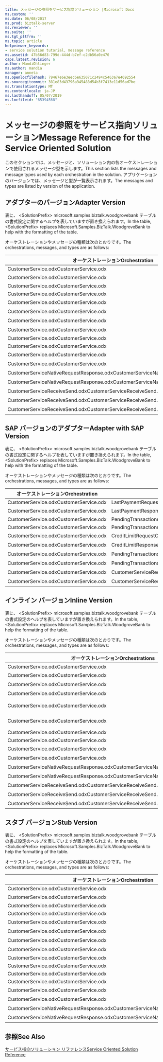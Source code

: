 ```yaml
---
title: メッセージの参照をサービス指向ソリューション |Microsoft Docs
ms.custom: ''
ms.date: 06/08/2017
ms.prod: biztalk-server
ms.reviewer: ''
ms.suite: ''
ms.tgt_pltfrm: ''
ms.topic: article
helpviewer_keywords:
- service solution tutorial, message reference
ms.assetid: 47b56d83-799d-444d-b7ef-c2db56a0e470
caps.latest.revision: 6
author: MandiOhlinger
ms.author: mandia
manager: anneta
ms.openlocfilehash: 79467e6e3eec6e635071c2494c5463a7e4692554
ms.sourcegitcommit: 381e83d43796a345488d54b3f7413e11d56ad7be
ms.translationtype: MT
ms.contentlocale: ja-JP
ms.lasthandoff: 05/07/2019
ms.locfileid: "65394568"
---
```

# <a name="message-reference-for-the-service-oriented-solution"></a><span data-ttu-id="f15ac-102">メッセージの参照をサービス指向ソリューション</span><span class="sxs-lookup"><span data-stu-id="f15ac-102">Message Reference for the Service Oriented Solution</span></span>
<span data-ttu-id="f15ac-103">このセクションでは、メッセージと、ソリューション内の各オーケストレーションで使用されるメッセージ型を示します。</span><span class="sxs-lookup"><span data-stu-id="f15ac-103">This section lists the messages and message types used by each orchestration in the solution.</span></span> <span data-ttu-id="f15ac-104">アプリケーションのバージョンでは、メッセージと型が一覧表示されます。</span><span class="sxs-lookup"><span data-stu-id="f15ac-104">The messages and types are listed by version of the application.</span></span>  
  
## <a name="adapter-version"></a><span data-ttu-id="f15ac-105">アダプターのバージョン</span><span class="sxs-lookup"><span data-stu-id="f15ac-105">Adapter Version</span></span>  
 <span data-ttu-id="f15ac-106">表に、 \<SolutionPrefix\> microsoft.samples.biztalk.woodgrovebank テーブルの書式設定に関するヘルプを表していますが置き換えられます。</span><span class="sxs-lookup"><span data-stu-id="f15ac-106">In the table, \<SolutionPrefix\> replaces Microsoft.Samples.BizTalk.WoodgroveBank to help with the formatting of the table.</span></span>  
  
 <span data-ttu-id="f15ac-107">オーケストレーションやメッセージの種類は次のとおりです。</span><span class="sxs-lookup"><span data-stu-id="f15ac-107">The orchestrations, messages, and types are as follows:</span></span>  
  
|<span data-ttu-id="f15ac-108">オーケストレーション</span><span class="sxs-lookup"><span data-stu-id="f15ac-108">Orchestration</span></span>|<span data-ttu-id="f15ac-109">メッセージ</span><span class="sxs-lookup"><span data-stu-id="f15ac-109">Message</span></span>|<span data-ttu-id="f15ac-110">メッセージ型</span><span class="sxs-lookup"><span data-stu-id="f15ac-110">Message Type</span></span>|  
|-------------------|-------------|------------------|  
|<span data-ttu-id="f15ac-111">CustomerService.odx</span><span class="sxs-lookup"><span data-stu-id="f15ac-111">CustomerService.odx</span></span>|<span data-ttu-id="f15ac-112">LastPaymentRequest</span><span class="sxs-lookup"><span data-stu-id="f15ac-112">LastPaymentRequest</span></span>|<span data-ttu-id="f15ac-113">\<SolutionPrefix\>.Schemas.LastPaymentRequest</span><span class="sxs-lookup"><span data-stu-id="f15ac-113">\<SolutionPrefix\>.Schemas.LastPaymentRequest</span></span>|  
|<span data-ttu-id="f15ac-114">CustomerService.odx</span><span class="sxs-lookup"><span data-stu-id="f15ac-114">CustomerService.odx</span></span>|<span data-ttu-id="f15ac-115">LastPaymentResponse</span><span class="sxs-lookup"><span data-stu-id="f15ac-115">LastPaymentResponse</span></span>|<span data-ttu-id="f15ac-116">\<SolutionPrefix\>します。Schemas.LastPaymentResponse</span><span class="sxs-lookup"><span data-stu-id="f15ac-116">\<SolutionPrefix\>.Schemas.LastPaymentResponse</span></span>|  
|<span data-ttu-id="f15ac-117">CustomerService.odx</span><span class="sxs-lookup"><span data-stu-id="f15ac-117">CustomerService.odx</span></span>|<span data-ttu-id="f15ac-118">PendingTransactionsWSRequest</span><span class="sxs-lookup"><span data-stu-id="f15ac-118">PendingTransactionsWSRequest</span></span>|<span data-ttu-id="f15ac-119">\<SolutionPrefix\>.Orchestrations.Adapter.PendTransWS.PendingTransactionsWebService_.GetPendingTransactions_request</span><span class="sxs-lookup"><span data-stu-id="f15ac-119">\<SolutionPrefix\>.Orchestrations.Adapter.PendTransWS.PendingTransactionsWebService_.GetPendingTransactions_request</span></span>|  
|<span data-ttu-id="f15ac-120">CustomerService.odx</span><span class="sxs-lookup"><span data-stu-id="f15ac-120">CustomerService.odx</span></span>|<span data-ttu-id="f15ac-121">PendingTransactionsWSResponse</span><span class="sxs-lookup"><span data-stu-id="f15ac-121">PendingTransactionsWSResponse</span></span>|<span data-ttu-id="f15ac-122">\<SolutionPrefix\>.Orchestrations.Adapter.PendTransWS.PendingTransactionsWebService_.GetPendingTransactions_response</span><span class="sxs-lookup"><span data-stu-id="f15ac-122">\<SolutionPrefix\>.Orchestrations.Adapter.PendTransWS.PendingTransactionsWebService_.GetPendingTransactions_response</span></span>|  
|<span data-ttu-id="f15ac-123">CustomerService.odx</span><span class="sxs-lookup"><span data-stu-id="f15ac-123">CustomerService.odx</span></span>|<span data-ttu-id="f15ac-124">CreditLimitRequest</span><span class="sxs-lookup"><span data-stu-id="f15ac-124">CreditLimitRequest</span></span>|<span data-ttu-id="f15ac-125">\<SolutionPrefix\>します。Schemas.BAPI_BANKACCT_GET_DETAIL します。BAPI_BANKACCT_GET_DETAIL_Request</span><span class="sxs-lookup"><span data-stu-id="f15ac-125">\<SolutionPrefix\>.Schemas.BAPI_BANKACCT_GET_DETAIL.BAPI_BANKACCT_GET_DETAIL_Request</span></span>|  
|<span data-ttu-id="f15ac-126">CustomerService.odx</span><span class="sxs-lookup"><span data-stu-id="f15ac-126">CustomerService.odx</span></span>|<span data-ttu-id="f15ac-127">CreditLimitResponse</span><span class="sxs-lookup"><span data-stu-id="f15ac-127">CreditLimitResponse</span></span>|<span data-ttu-id="f15ac-128">\<SolutionPrefix\>します。Schemas.BAPI_BANKACCT_GET_DETAIL します。BAPI_BANKACCT_GET_DETAIL_Response</span><span class="sxs-lookup"><span data-stu-id="f15ac-128">\<SolutionPrefix\>.Schemas.BAPI_BANKACCT_GET_DETAIL.BAPI_BANKACCT_GET_DETAIL_Response</span></span>|  
|<span data-ttu-id="f15ac-129">CustomerService.odx</span><span class="sxs-lookup"><span data-stu-id="f15ac-129">CustomerService.odx</span></span>|<span data-ttu-id="f15ac-130">PendingTransactionsRequest</span><span class="sxs-lookup"><span data-stu-id="f15ac-130">PendingTransactionsRequest</span></span>|<span data-ttu-id="f15ac-131">\<SolutionPrefix\>します。Schemas.PendingTransactionsRequest</span><span class="sxs-lookup"><span data-stu-id="f15ac-131">\<SolutionPrefix\>.Schemas.PendingTransactionsRequest</span></span>|  
|<span data-ttu-id="f15ac-132">CustomerService.odx</span><span class="sxs-lookup"><span data-stu-id="f15ac-132">CustomerService.odx</span></span>|<span data-ttu-id="f15ac-133">PendingTransactionsResponse</span><span class="sxs-lookup"><span data-stu-id="f15ac-133">PendingTransactionsResponse</span></span>|<span data-ttu-id="f15ac-134">\<SolutionPrefix\>します。Schemas.PendingTransactionsResponse</span><span class="sxs-lookup"><span data-stu-id="f15ac-134">\<SolutionPrefix\>.Schemas.PendingTransactionsResponse</span></span>|  
|<span data-ttu-id="f15ac-135">CustomerService.odx</span><span class="sxs-lookup"><span data-stu-id="f15ac-135">CustomerService.odx</span></span>|<span data-ttu-id="f15ac-136">StubSAPWebServiceRequest</span><span class="sxs-lookup"><span data-stu-id="f15ac-136">StubSAPWebServiceRequest</span></span>|<span data-ttu-id="f15ac-137">\<SolutionPrefix\>.Orchestrations.Adapter.StubSAPWS.StubSAPWS_.GetAccountDetails_request</span><span class="sxs-lookup"><span data-stu-id="f15ac-137">\<SolutionPrefix\>.Orchestrations.Adapter.StubSAPWS.StubSAPWS_.GetAccountDetails_request</span></span>|  
|<span data-ttu-id="f15ac-138">CustomerService.odx</span><span class="sxs-lookup"><span data-stu-id="f15ac-138">CustomerService.odx</span></span>|<span data-ttu-id="f15ac-139">StubSAPWebServiceResponse</span><span class="sxs-lookup"><span data-stu-id="f15ac-139">StubSAPWebServiceResponse</span></span>|<span data-ttu-id="f15ac-140">\<SolutionPrefix\>.Orchestrations.Adapter.StubSAPWS.StubSAPWS_.GetAccountDetails_response</span><span class="sxs-lookup"><span data-stu-id="f15ac-140">\<SolutionPrefix\>.Orchestrations.Adapter.StubSAPWS.StubSAPWS_.GetAccountDetails_response</span></span>|  
|<span data-ttu-id="f15ac-141">CustomerService.odx</span><span class="sxs-lookup"><span data-stu-id="f15ac-141">CustomerService.odx</span></span>|<span data-ttu-id="f15ac-142">CustomerServiceRequest</span><span class="sxs-lookup"><span data-stu-id="f15ac-142">CustomerServiceRequest</span></span>|<span data-ttu-id="f15ac-143">\<SolutionPrefix\>します。Schemas.CustomerServiceRequest</span><span class="sxs-lookup"><span data-stu-id="f15ac-143">\<SolutionPrefix\>.Schemas.CustomerServiceRequest</span></span>|  
|<span data-ttu-id="f15ac-144">CustomerService.odx</span><span class="sxs-lookup"><span data-stu-id="f15ac-144">CustomerService.odx</span></span>|<span data-ttu-id="f15ac-145">CustomerServiceResponse</span><span class="sxs-lookup"><span data-stu-id="f15ac-145">CustomerServiceResponse</span></span>|<span data-ttu-id="f15ac-146">\<SolutionPrefix\>します。Schemas.CustomerServiceResponse</span><span class="sxs-lookup"><span data-stu-id="f15ac-146">\<SolutionPrefix\>.Schemas.CustomerServiceResponse</span></span>|  
|<span data-ttu-id="f15ac-147">CustomerServiceNativeRequestResponse.odx</span><span class="sxs-lookup"><span data-stu-id="f15ac-147">CustomerServiceNativeRequestResponse.odx</span></span>|<span data-ttu-id="f15ac-148">CustomerServiceRequest</span><span class="sxs-lookup"><span data-stu-id="f15ac-148">CustomerServiceRequest</span></span>|<span data-ttu-id="f15ac-149">\<SolutionPrefix\>します。Schemas.CustomerServiceRequest</span><span class="sxs-lookup"><span data-stu-id="f15ac-149">\<SolutionPrefix\>.Schemas.CustomerServiceRequest</span></span>|  
|<span data-ttu-id="f15ac-150">CustomerServiceNativeRequestResponse.odx</span><span class="sxs-lookup"><span data-stu-id="f15ac-150">CustomerServiceNativeRequestResponse.odx</span></span>|<span data-ttu-id="f15ac-151">CustomerServiceResponse</span><span class="sxs-lookup"><span data-stu-id="f15ac-151">CustomerServiceResponse</span></span>|<span data-ttu-id="f15ac-152">\<SolutionPrefix\>します。Schemas.CustomerServiceResponse</span><span class="sxs-lookup"><span data-stu-id="f15ac-152">\<SolutionPrefix\>.Schemas.CustomerServiceResponse</span></span>|  
|<span data-ttu-id="f15ac-153">CustomerServiceReceiveSend.odx</span><span class="sxs-lookup"><span data-stu-id="f15ac-153">CustomerServiceReceiveSend.odx</span></span>|<span data-ttu-id="f15ac-154">CustomerServiceResponse2</span><span class="sxs-lookup"><span data-stu-id="f15ac-154">CustomerServiceResponse2</span></span>|<span data-ttu-id="f15ac-155">\<SolutionPrefix\>します。Schemas.CustomerServiceResponse</span><span class="sxs-lookup"><span data-stu-id="f15ac-155">\<SolutionPrefix\>.Schemas.CustomerServiceResponse</span></span>|  
|<span data-ttu-id="f15ac-156">CustomerServiceReceiveSend.odx</span><span class="sxs-lookup"><span data-stu-id="f15ac-156">CustomerServiceReceiveSend.odx</span></span>|<span data-ttu-id="f15ac-157">CustomerServiceResponse</span><span class="sxs-lookup"><span data-stu-id="f15ac-157">CustomerServiceResponse</span></span>|<span data-ttu-id="f15ac-158">\<SolutionPrefix\>します。Schemas.CustomerServiceResponse</span><span class="sxs-lookup"><span data-stu-id="f15ac-158">\<SolutionPrefix\>.Schemas.CustomerServiceResponse</span></span>|  
|<span data-ttu-id="f15ac-159">CustomerServiceReceiveSend.odx</span><span class="sxs-lookup"><span data-stu-id="f15ac-159">CustomerServiceReceiveSend.odx</span></span>|<span data-ttu-id="f15ac-160">CustomerServiceRequest</span><span class="sxs-lookup"><span data-stu-id="f15ac-160">CustomerServiceRequest</span></span>|<span data-ttu-id="f15ac-161">\<SolutionPrefix\>します。Schemas.CustomerServiceRequest</span><span class="sxs-lookup"><span data-stu-id="f15ac-161">\<SolutionPrefix\>.Schemas.CustomerServiceRequest</span></span>|  
  
## <a name="adapter-with-sap-version"></a><span data-ttu-id="f15ac-162">SAP バージョンのアダプター</span><span class="sxs-lookup"><span data-stu-id="f15ac-162">Adapter with SAP Version</span></span>  
 <span data-ttu-id="f15ac-163">表に、 \<SolutionPrefix\> microsoft.samples.biztalk.woodgrovebank テーブルの書式設定に関するヘルプを表していますが置き換えられます。</span><span class="sxs-lookup"><span data-stu-id="f15ac-163">In the table, \<SolutionPrefix\> replaces Microsoft.Samples.BizTalk.WoodgroveBank to help with the formatting of the table.</span></span>  
  
 <span data-ttu-id="f15ac-164">オーケストレーションやメッセージの種類は次のとおりです。</span><span class="sxs-lookup"><span data-stu-id="f15ac-164">The orchestrations, messages, and types are as follows:</span></span>  
  
|<span data-ttu-id="f15ac-165">オーケストレーション</span><span class="sxs-lookup"><span data-stu-id="f15ac-165">Orchestration</span></span>|<span data-ttu-id="f15ac-166">メッセージ</span><span class="sxs-lookup"><span data-stu-id="f15ac-166">Message</span></span>|<span data-ttu-id="f15ac-167">メッセージ型</span><span class="sxs-lookup"><span data-stu-id="f15ac-167">Message Type</span></span>|  
|-------------------|-------------|------------------|  
|<span data-ttu-id="f15ac-168">CustomerService.odx</span><span class="sxs-lookup"><span data-stu-id="f15ac-168">CustomerService.odx</span></span>|<span data-ttu-id="f15ac-169">LastPaymentRequest</span><span class="sxs-lookup"><span data-stu-id="f15ac-169">LastPaymentRequest</span></span>|<span data-ttu-id="f15ac-170">\<SolutionPrefix\>.Schemas.LastPaymentRequest</span><span class="sxs-lookup"><span data-stu-id="f15ac-170">\<SolutionPrefix\>.Schemas.LastPaymentRequest</span></span>|  
|<span data-ttu-id="f15ac-171">CustomerService.odx</span><span class="sxs-lookup"><span data-stu-id="f15ac-171">CustomerService.odx</span></span>|<span data-ttu-id="f15ac-172">LastPaymentResponse</span><span class="sxs-lookup"><span data-stu-id="f15ac-172">LastPaymentResponse</span></span>|<span data-ttu-id="f15ac-173">\<SolutionPrefix\>します。Schemas.LastPaymentResponse</span><span class="sxs-lookup"><span data-stu-id="f15ac-173">\<SolutionPrefix\>.Schemas.LastPaymentResponse</span></span>|  
|<span data-ttu-id="f15ac-174">CustomerService.odx</span><span class="sxs-lookup"><span data-stu-id="f15ac-174">CustomerService.odx</span></span>|<span data-ttu-id="f15ac-175">PendingTransactionsWSRequest</span><span class="sxs-lookup"><span data-stu-id="f15ac-175">PendingTransactionsWSRequest</span></span>|<span data-ttu-id="f15ac-176">\<SolutionPrefix\>.Orchestrations.Adapter.PendTransWS.PendingTransactionsWebService_.GetPendingTransactions_request</span><span class="sxs-lookup"><span data-stu-id="f15ac-176">\<SolutionPrefix\>.Orchestrations.Adapter.PendTransWS.PendingTransactionsWebService_.GetPendingTransactions_request</span></span>|  
|<span data-ttu-id="f15ac-177">CustomerService.odx</span><span class="sxs-lookup"><span data-stu-id="f15ac-177">CustomerService.odx</span></span>|<span data-ttu-id="f15ac-178">PendingTransactionsWSResponse</span><span class="sxs-lookup"><span data-stu-id="f15ac-178">PendingTransactionsWSResponse</span></span>|<span data-ttu-id="f15ac-179">\<SolutionPrefix\>.Orchestrations.Adapter.PendTransWS.PendingTransactionsWebService_.GetPendingTransactions_response</span><span class="sxs-lookup"><span data-stu-id="f15ac-179">\<SolutionPrefix\>.Orchestrations.Adapter.PendTransWS.PendingTransactionsWebService_.GetPendingTransactions_response</span></span>|  
|<span data-ttu-id="f15ac-180">CustomerService.odx</span><span class="sxs-lookup"><span data-stu-id="f15ac-180">CustomerService.odx</span></span>|<span data-ttu-id="f15ac-181">CreditLimitRequest</span><span class="sxs-lookup"><span data-stu-id="f15ac-181">CreditLimitRequest</span></span>|<span data-ttu-id="f15ac-182">\<SolutionPrefix\>します。Schemas.BAPI_BANKACCT_GET_DETAIL します。BAPI_BANKACCT_GET_DETAIL_Request</span><span class="sxs-lookup"><span data-stu-id="f15ac-182">\<SolutionPrefix\>.Schemas.BAPI_BANKACCT_GET_DETAIL.BAPI_BANKACCT_GET_DETAIL_Request</span></span>|  
|<span data-ttu-id="f15ac-183">CustomerService.odx</span><span class="sxs-lookup"><span data-stu-id="f15ac-183">CustomerService.odx</span></span>|<span data-ttu-id="f15ac-184">CreditLimitResponse</span><span class="sxs-lookup"><span data-stu-id="f15ac-184">CreditLimitResponse</span></span>|<span data-ttu-id="f15ac-185">\<SolutionPrefix\>します。Schemas.BAPI_BANKACCT_GET_DETAIL します。BAPI_BANKACCT_GET_DETAIL_Response</span><span class="sxs-lookup"><span data-stu-id="f15ac-185">\<SolutionPrefix\>.Schemas.BAPI_BANKACCT_GET_DETAIL.BAPI_BANKACCT_GET_DETAIL_Response</span></span>|  
|<span data-ttu-id="f15ac-186">CustomerService.odx</span><span class="sxs-lookup"><span data-stu-id="f15ac-186">CustomerService.odx</span></span>|<span data-ttu-id="f15ac-187">PendingTransactionsRequest</span><span class="sxs-lookup"><span data-stu-id="f15ac-187">PendingTransactionsRequest</span></span>|<span data-ttu-id="f15ac-188">\<SolutionPrefix\>します。Schemas.PendingTransactionsRequest</span><span class="sxs-lookup"><span data-stu-id="f15ac-188">\<SolutionPrefix\>.Schemas.PendingTransactionsRequest</span></span>|  
|<span data-ttu-id="f15ac-189">CustomerService.odx</span><span class="sxs-lookup"><span data-stu-id="f15ac-189">CustomerService.odx</span></span>|<span data-ttu-id="f15ac-190">PendingTransactionsResponse</span><span class="sxs-lookup"><span data-stu-id="f15ac-190">PendingTransactionsResponse</span></span>|<span data-ttu-id="f15ac-191">\<SolutionPrefix\>します。Schemas.PendingTransactionsResponse</span><span class="sxs-lookup"><span data-stu-id="f15ac-191">\<SolutionPrefix\>.Schemas.PendingTransactionsResponse</span></span>|  
|<span data-ttu-id="f15ac-192">CustomerService.odx</span><span class="sxs-lookup"><span data-stu-id="f15ac-192">CustomerService.odx</span></span>|<span data-ttu-id="f15ac-193">CustomerServiceRequest</span><span class="sxs-lookup"><span data-stu-id="f15ac-193">CustomerServiceRequest</span></span>|<span data-ttu-id="f15ac-194">\<SolutionPrefix\>します。Schemas.CustomerServiceRequest</span><span class="sxs-lookup"><span data-stu-id="f15ac-194">\<SolutionPrefix\>.Schemas.CustomerServiceRequest</span></span>|  
|<span data-ttu-id="f15ac-195">CustomerService.odx</span><span class="sxs-lookup"><span data-stu-id="f15ac-195">CustomerService.odx</span></span>|<span data-ttu-id="f15ac-196">CustomerServiceResponse</span><span class="sxs-lookup"><span data-stu-id="f15ac-196">CustomerServiceResponse</span></span>|<span data-ttu-id="f15ac-197">\<SolutionPrefix\>します。Schemas.CustomerServiceResponse</span><span class="sxs-lookup"><span data-stu-id="f15ac-197">\<SolutionPrefix\>.Schemas.CustomerServiceResponse</span></span>|  
  
## <a name="inline-version"></a><span data-ttu-id="f15ac-198">インライン バージョン</span><span class="sxs-lookup"><span data-stu-id="f15ac-198">Inline Version</span></span>  
 <span data-ttu-id="f15ac-199">表に、 \<SolutionPrefix\> microsoft.samples.biztalk.woodgrovebank テーブルの書式設定のヘルプを表していますが置き換えられます。</span><span class="sxs-lookup"><span data-stu-id="f15ac-199">In the table, \<SolutionPrefix\> replaces Microsoft.Samples.BizTalk.WoodgroveBank to help the formatting of the table.</span></span>  
  
 <span data-ttu-id="f15ac-200">オーケストレーションやメッセージの種類は次のとおりです。</span><span class="sxs-lookup"><span data-stu-id="f15ac-200">The orchestrations, messages, and types are as follows:</span></span>  
  
|<span data-ttu-id="f15ac-201">オーケストレーション</span><span class="sxs-lookup"><span data-stu-id="f15ac-201">Orchestrations</span></span>|<span data-ttu-id="f15ac-202">メッセージ</span><span class="sxs-lookup"><span data-stu-id="f15ac-202">Message</span></span>|<span data-ttu-id="f15ac-203">メッセージ型</span><span class="sxs-lookup"><span data-stu-id="f15ac-203">Message Type</span></span>|  
|--------------------|-------------|------------------|  
|<span data-ttu-id="f15ac-204">CustomerService.odx</span><span class="sxs-lookup"><span data-stu-id="f15ac-204">CustomerService.odx</span></span>|<span data-ttu-id="f15ac-205">LastPaymentRequest</span><span class="sxs-lookup"><span data-stu-id="f15ac-205">LastPaymentRequest</span></span>|<span data-ttu-id="f15ac-206">\<SolutionPrefix\>.Schemas.LastPaymentRequest</span><span class="sxs-lookup"><span data-stu-id="f15ac-206">\<SolutionPrefix\>.Schemas.LastPaymentRequest</span></span>|  
|<span data-ttu-id="f15ac-207">CustomerService.odx</span><span class="sxs-lookup"><span data-stu-id="f15ac-207">CustomerService.odx</span></span>|<span data-ttu-id="f15ac-208">LastPaymentResponse</span><span class="sxs-lookup"><span data-stu-id="f15ac-208">LastPaymentResponse</span></span>|<span data-ttu-id="f15ac-209">\<SolutionPrefix\>します。Schemas.LastPaymentResponse</span><span class="sxs-lookup"><span data-stu-id="f15ac-209">\<SolutionPrefix\>.Schemas.LastPaymentResponse</span></span>|  
|<span data-ttu-id="f15ac-210">CustomerService.odx</span><span class="sxs-lookup"><span data-stu-id="f15ac-210">CustomerService.odx</span></span>|<span data-ttu-id="f15ac-211">PendingTransactionsWSRequest</span><span class="sxs-lookup"><span data-stu-id="f15ac-211">PendingTransactionsWSRequest</span></span>|<span data-ttu-id="f15ac-212">\<SolutionPrefix\>します。Schemas.PendingTransactionsRequest</span><span class="sxs-lookup"><span data-stu-id="f15ac-212">\<SolutionPrefix\>.Schemas.PendingTransactionsRequest</span></span>|  
|<span data-ttu-id="f15ac-213">CustomerService.odx</span><span class="sxs-lookup"><span data-stu-id="f15ac-213">CustomerService.odx</span></span>|<span data-ttu-id="f15ac-214">PendingTransactionsWSResponse</span><span class="sxs-lookup"><span data-stu-id="f15ac-214">PendingTransactionsWSResponse</span></span>|<span data-ttu-id="f15ac-215">\<SolutionPrefix\>します。Schemas.PendingTransactionsResponse</span><span class="sxs-lookup"><span data-stu-id="f15ac-215">\<SolutionPrefix\>.Schemas.PendingTransactionsResponse</span></span>|  
|<span data-ttu-id="f15ac-216">CustomerService.odx</span><span class="sxs-lookup"><span data-stu-id="f15ac-216">CustomerService.odx</span></span>|<span data-ttu-id="f15ac-217">CreditLimitRequest</span><span class="sxs-lookup"><span data-stu-id="f15ac-217">CreditLimitRequest</span></span>|<span data-ttu-id="f15ac-218">\<SolutionPrefix\>します。Schemas.BAPI_BANKACCT_GET_DETAIL します。BAPI_BANKACCT_GET_DETAIL_Request</span><span class="sxs-lookup"><span data-stu-id="f15ac-218">\<SolutionPrefix\>.Schemas.BAPI_BANKACCT_GET_DETAIL.BAPI_BANKACCT_GET_DETAIL_Request</span></span>|  
|<span data-ttu-id="f15ac-219">CustomerService.odx</span><span class="sxs-lookup"><span data-stu-id="f15ac-219">CustomerService.odx</span></span>|<span data-ttu-id="f15ac-220">CreditLimitResponse</span><span class="sxs-lookup"><span data-stu-id="f15ac-220">CreditLimitResponse</span></span>|<span data-ttu-id="f15ac-221">\<SolutionPrefix\>します。Schemas.BAPI_BANKACCT_GET_DETAIL します。BAPI_BANKACCT_GET_DETAIL_Response</span><span class="sxs-lookup"><span data-stu-id="f15ac-221">\<SolutionPrefix\>.Schemas.BAPI_BANKACCT_GET_DETAIL.BAPI_BANKACCT_GET_DETAIL_Response</span></span>|  
|<span data-ttu-id="f15ac-222">CustomerService.odx</span><span class="sxs-lookup"><span data-stu-id="f15ac-222">CustomerService.odx</span></span>|<span data-ttu-id="f15ac-223">LastPaymentRequestAfterSendPipeline</span><span class="sxs-lookup"><span data-stu-id="f15ac-223">LastPaymentRequestAfterSendPipeline</span></span>|<span data-ttu-id="f15ac-224">System.Xml.XmlDocument</span><span class="sxs-lookup"><span data-stu-id="f15ac-224">System.Xml.XmlDocument</span></span>|  
|<span data-ttu-id="f15ac-225">CustomerService.odx</span><span class="sxs-lookup"><span data-stu-id="f15ac-225">CustomerService.odx</span></span>|<span data-ttu-id="f15ac-226">LastPaymentResponseBeforeReceivePipeline</span><span class="sxs-lookup"><span data-stu-id="f15ac-226">LastPaymentResponseBeforeReceivePipeline</span></span>|<span data-ttu-id="f15ac-227">System.Xml.XmlDocument</span><span class="sxs-lookup"><span data-stu-id="f15ac-227">System.Xml.XmlDocument</span></span>|  
|<span data-ttu-id="f15ac-228">CustomerService.odx</span><span class="sxs-lookup"><span data-stu-id="f15ac-228">CustomerService.odx</span></span>|<span data-ttu-id="f15ac-229">CustomerServiceRequest</span><span class="sxs-lookup"><span data-stu-id="f15ac-229">CustomerServiceRequest</span></span>|<span data-ttu-id="f15ac-230">\<SolutionPrefix\>します。Schemas.CustomerServiceRequest</span><span class="sxs-lookup"><span data-stu-id="f15ac-230">\<SolutionPrefix\>.Schemas.CustomerServiceRequest</span></span>|  
|<span data-ttu-id="f15ac-231">CustomerService.odx</span><span class="sxs-lookup"><span data-stu-id="f15ac-231">CustomerService.odx</span></span>|<span data-ttu-id="f15ac-232">CustomerServiceResponse</span><span class="sxs-lookup"><span data-stu-id="f15ac-232">CustomerServiceResponse</span></span>|<span data-ttu-id="f15ac-233">\<SolutionPrefix\>します。Schemas.CustomerServiceResponse</span><span class="sxs-lookup"><span data-stu-id="f15ac-233">\<SolutionPrefix\>.Schemas.CustomerServiceResponse</span></span>|  
|<span data-ttu-id="f15ac-234">CustomerServiceNativeRequestResponse.odx</span><span class="sxs-lookup"><span data-stu-id="f15ac-234">CustomerServiceNativeRequestResponse.odx</span></span>|<span data-ttu-id="f15ac-235">CustomerServiceRequest</span><span class="sxs-lookup"><span data-stu-id="f15ac-235">CustomerServiceRequest</span></span>|<span data-ttu-id="f15ac-236">\<SolutionPrefix\>します。Schemas.CustomerServiceRequest</span><span class="sxs-lookup"><span data-stu-id="f15ac-236">\<SolutionPrefix\>.Schemas.CustomerServiceRequest</span></span>|  
|<span data-ttu-id="f15ac-237">CustomerServiceNativeRequestResponse.odx</span><span class="sxs-lookup"><span data-stu-id="f15ac-237">CustomerServiceNativeRequestResponse.odx</span></span>|<span data-ttu-id="f15ac-238">CustomerServiceResponse</span><span class="sxs-lookup"><span data-stu-id="f15ac-238">CustomerServiceResponse</span></span>|<span data-ttu-id="f15ac-239">\<SolutionPrefix\>します。Schemas.CustomerServiceResponse</span><span class="sxs-lookup"><span data-stu-id="f15ac-239">\<SolutionPrefix\>.Schemas.CustomerServiceResponse</span></span>|  
|<span data-ttu-id="f15ac-240">CustomerServiceReceiveSend.odx</span><span class="sxs-lookup"><span data-stu-id="f15ac-240">CustomerServiceReceiveSend.odx</span></span>|<span data-ttu-id="f15ac-241">CustomerServiceResponse2</span><span class="sxs-lookup"><span data-stu-id="f15ac-241">CustomerServiceResponse2</span></span>|<span data-ttu-id="f15ac-242">\<SolutionPrefix\>します。Schemas.CustomerServiceResponse</span><span class="sxs-lookup"><span data-stu-id="f15ac-242">\<SolutionPrefix\>.Schemas.CustomerServiceResponse</span></span>|  
|<span data-ttu-id="f15ac-243">CustomerServiceReceiveSend.odx</span><span class="sxs-lookup"><span data-stu-id="f15ac-243">CustomerServiceReceiveSend.odx</span></span>|<span data-ttu-id="f15ac-244">CustomerServiceResponse</span><span class="sxs-lookup"><span data-stu-id="f15ac-244">CustomerServiceResponse</span></span>|<span data-ttu-id="f15ac-245">\<SolutionPrefix\>します。Schemas.CustomerServiceResponse</span><span class="sxs-lookup"><span data-stu-id="f15ac-245">\<SolutionPrefix\>.Schemas.CustomerServiceResponse</span></span>|  
|<span data-ttu-id="f15ac-246">CustomerServiceReceiveSend.odx</span><span class="sxs-lookup"><span data-stu-id="f15ac-246">CustomerServiceReceiveSend.odx</span></span>|<span data-ttu-id="f15ac-247">CustomerServiceRequest</span><span class="sxs-lookup"><span data-stu-id="f15ac-247">CustomerServiceRequest</span></span>|<span data-ttu-id="f15ac-248">\<SolutionPrefix\>します。Schemas.CustomerServiceRequest</span><span class="sxs-lookup"><span data-stu-id="f15ac-248">\<SolutionPrefix\>.Schemas.CustomerServiceRequest</span></span>|  
  
## <a name="stub-version"></a><span data-ttu-id="f15ac-249">スタブ バージョン</span><span class="sxs-lookup"><span data-stu-id="f15ac-249">Stub Version</span></span>  
 <span data-ttu-id="f15ac-250">表に、 \<SolutionPrefix\> microsoft.samples.biztalk.woodgrovebank テーブルの書式設定のヘルプを表していますが置き換えられます。</span><span class="sxs-lookup"><span data-stu-id="f15ac-250">In the table, \<SolutionPrefix\> replaces Microsoft.Samples.BizTalk.WoodgroveBank to help the formatting of the table.</span></span>  
  
 <span data-ttu-id="f15ac-251">オーケストレーションやメッセージの種類は次のとおりです。</span><span class="sxs-lookup"><span data-stu-id="f15ac-251">The orchestrations, messages, and types are as follows:</span></span>  
  
|<span data-ttu-id="f15ac-252">オーケストレーション</span><span class="sxs-lookup"><span data-stu-id="f15ac-252">Orchestration</span></span>|<span data-ttu-id="f15ac-253">メッセージ</span><span class="sxs-lookup"><span data-stu-id="f15ac-253">Message</span></span>|<span data-ttu-id="f15ac-254">メッセージ型</span><span class="sxs-lookup"><span data-stu-id="f15ac-254">Message Type</span></span>|  
|-------------------|-------------|------------------|  
|<span data-ttu-id="f15ac-255">CustomerService.odx</span><span class="sxs-lookup"><span data-stu-id="f15ac-255">CustomerService.odx</span></span>|<span data-ttu-id="f15ac-256">LastPaymentRequest</span><span class="sxs-lookup"><span data-stu-id="f15ac-256">LastPaymentRequest</span></span>|<span data-ttu-id="f15ac-257">\<SolutionPrefix\>.Schemas.LastPaymentRequest</span><span class="sxs-lookup"><span data-stu-id="f15ac-257">\<SolutionPrefix\>.Schemas.LastPaymentRequest</span></span>|  
|<span data-ttu-id="f15ac-258">CustomerService.odx</span><span class="sxs-lookup"><span data-stu-id="f15ac-258">CustomerService.odx</span></span>|<span data-ttu-id="f15ac-259">LastPaymentResponse</span><span class="sxs-lookup"><span data-stu-id="f15ac-259">LastPaymentResponse</span></span>|<span data-ttu-id="f15ac-260">\<SolutionPrefix\>します。Schemas.LastPaymentResponse</span><span class="sxs-lookup"><span data-stu-id="f15ac-260">\<SolutionPrefix\>.Schemas.LastPaymentResponse</span></span>|  
|<span data-ttu-id="f15ac-261">CustomerService.odx</span><span class="sxs-lookup"><span data-stu-id="f15ac-261">CustomerService.odx</span></span>|<span data-ttu-id="f15ac-262">PendingTransactionsWSRequest</span><span class="sxs-lookup"><span data-stu-id="f15ac-262">PendingTransactionsWSRequest</span></span>|<span data-ttu-id="f15ac-263">\<SolutionPrefix\>.Orchestrations.Stubbed.StubPendTransWS.StubPendingTransactionsWebService_.GetPendingTransactions_request</span><span class="sxs-lookup"><span data-stu-id="f15ac-263">\<SolutionPrefix\>.Orchestrations.Stubbed.StubPendTransWS.StubPendingTransactionsWebService_.GetPendingTransactions_request</span></span>|  
|<span data-ttu-id="f15ac-264">CustomerService.odx</span><span class="sxs-lookup"><span data-stu-id="f15ac-264">CustomerService.odx</span></span>|<span data-ttu-id="f15ac-265">PendingTransactionsWSResponse</span><span class="sxs-lookup"><span data-stu-id="f15ac-265">PendingTransactionsWSResponse</span></span>|<span data-ttu-id="f15ac-266">\<SolutionPrefix\>.Orchestrations.Stubbed.StubPendTransWS.StubPendingTransactionsWebService_.GetPendingTransactions_response</span><span class="sxs-lookup"><span data-stu-id="f15ac-266">\<SolutionPrefix\>.Orchestrations.Stubbed.StubPendTransWS.StubPendingTransactionsWebService_.GetPendingTransactions_response</span></span>|  
|<span data-ttu-id="f15ac-267">CustomerService.odx</span><span class="sxs-lookup"><span data-stu-id="f15ac-267">CustomerService.odx</span></span>|<span data-ttu-id="f15ac-268">CreditLimitRequest</span><span class="sxs-lookup"><span data-stu-id="f15ac-268">CreditLimitRequest</span></span>|<span data-ttu-id="f15ac-269">\<SolutionPrefix\>します。Schemas.BAPI_BANKACCT_GET_DETAIL します。BAPI_BANKACCT_GET_DETAIL_Request</span><span class="sxs-lookup"><span data-stu-id="f15ac-269">\<SolutionPrefix\>.Schemas.BAPI_BANKACCT_GET_DETAIL.BAPI_BANKACCT_GET_DETAIL_Request</span></span>|  
|<span data-ttu-id="f15ac-270">CustomerService.odx</span><span class="sxs-lookup"><span data-stu-id="f15ac-270">CustomerService.odx</span></span>|<span data-ttu-id="f15ac-271">CreditLimitResponse</span><span class="sxs-lookup"><span data-stu-id="f15ac-271">CreditLimitResponse</span></span>|<span data-ttu-id="f15ac-272">\<SolutionPrefix\>します。Schemas.BAPI_BANKACCT_GET_DETAIL します。BAPI_BANKACCT_GET_DETAIL_Response</span><span class="sxs-lookup"><span data-stu-id="f15ac-272">\<SolutionPrefix\>.Schemas.BAPI_BANKACCT_GET_DETAIL.BAPI_BANKACCT_GET_DETAIL_Response</span></span>|  
|<span data-ttu-id="f15ac-273">CustomerService.odx</span><span class="sxs-lookup"><span data-stu-id="f15ac-273">CustomerService.odx</span></span>|<span data-ttu-id="f15ac-274">PendingTransactionsRequest</span><span class="sxs-lookup"><span data-stu-id="f15ac-274">PendingTransactionsRequest</span></span>|<span data-ttu-id="f15ac-275">\<SolutionPrefix\>します。Schemas.PendingTransactionsRequest</span><span class="sxs-lookup"><span data-stu-id="f15ac-275">\<SolutionPrefix\>.Schemas.PendingTransactionsRequest</span></span>|  
|<span data-ttu-id="f15ac-276">CustomerService.odx</span><span class="sxs-lookup"><span data-stu-id="f15ac-276">CustomerService.odx</span></span>|<span data-ttu-id="f15ac-277">PendingTransactionsResponse</span><span class="sxs-lookup"><span data-stu-id="f15ac-277">PendingTransactionsResponse</span></span>|<span data-ttu-id="f15ac-278">\<SolutionPrefix\>します。Schemas.PendingTransactionsResponse</span><span class="sxs-lookup"><span data-stu-id="f15ac-278">\<SolutionPrefix\>.Schemas.PendingTransactionsResponse</span></span>|  
|<span data-ttu-id="f15ac-279">CustomerService.odx</span><span class="sxs-lookup"><span data-stu-id="f15ac-279">CustomerService.odx</span></span>|<span data-ttu-id="f15ac-280">PaymentTrackerWSRequest</span><span class="sxs-lookup"><span data-stu-id="f15ac-280">PaymentTrackerWSRequest</span></span>|<span data-ttu-id="f15ac-281">\<SolutionPrefix\>.Orchestrations.Stubbed.StubPmntTrckWS.StubPaymentTrackerWebService_.GetLastPayments_request</span><span class="sxs-lookup"><span data-stu-id="f15ac-281">\<SolutionPrefix\>.Orchestrations.Stubbed.StubPmntTrckWS.StubPaymentTrackerWebService_.GetLastPayments_request</span></span>|  
|<span data-ttu-id="f15ac-282">CustomerService.odx</span><span class="sxs-lookup"><span data-stu-id="f15ac-282">CustomerService.odx</span></span>|<span data-ttu-id="f15ac-283">PaymentTrackerWSResponse</span><span class="sxs-lookup"><span data-stu-id="f15ac-283">PaymentTrackerWSResponse</span></span>|<span data-ttu-id="f15ac-284">\<SolutionPrefix\>.Orchestrations.Stubbed.StubPmntTrckWS.StubPaymentTrackerWebService_.GetLastPayments_response</span><span class="sxs-lookup"><span data-stu-id="f15ac-284">\<SolutionPrefix\>.Orchestrations.Stubbed.StubPmntTrckWS.StubPaymentTrackerWebService_.GetLastPayments_response</span></span>|  
|<span data-ttu-id="f15ac-285">CustomerService.odx</span><span class="sxs-lookup"><span data-stu-id="f15ac-285">CustomerService.odx</span></span>|<span data-ttu-id="f15ac-286">StubSAPWSRequest</span><span class="sxs-lookup"><span data-stu-id="f15ac-286">StubSAPWSRequest</span></span>|<span data-ttu-id="f15ac-287">\<SolutionPrefix\>.Orchestrations.Stubbed.StubSAPWS.StubSAPWS_.GetAccountDetails_request</span><span class="sxs-lookup"><span data-stu-id="f15ac-287">\<SolutionPrefix\>.Orchestrations.Stubbed.StubSAPWS.StubSAPWS_.GetAccountDetails_request</span></span>|  
|<span data-ttu-id="f15ac-288">CustomerService.odx</span><span class="sxs-lookup"><span data-stu-id="f15ac-288">CustomerService.odx</span></span>|<span data-ttu-id="f15ac-289">StubSAPWSResponse</span><span class="sxs-lookup"><span data-stu-id="f15ac-289">StubSAPWSResponse</span></span>|<span data-ttu-id="f15ac-290">\<SolutionPrefix\>.Orchestrations.Stubbed.StubSAPWS.StubSAPWS_.GetAccountDetails_response</span><span class="sxs-lookup"><span data-stu-id="f15ac-290">\<SolutionPrefix\>.Orchestrations.Stubbed.StubSAPWS.StubSAPWS_.GetAccountDetails_response</span></span>|  
|<span data-ttu-id="f15ac-291">CustomerService.odx</span><span class="sxs-lookup"><span data-stu-id="f15ac-291">CustomerService.odx</span></span>|<span data-ttu-id="f15ac-292">CustomerServiceRequest</span><span class="sxs-lookup"><span data-stu-id="f15ac-292">CustomerServiceRequest</span></span>|<span data-ttu-id="f15ac-293">\<SolutionPrefix\>します。Schemas.CustomerServiceRequest</span><span class="sxs-lookup"><span data-stu-id="f15ac-293">\<SolutionPrefix\>.Schemas.CustomerServiceRequest</span></span>|  
|<span data-ttu-id="f15ac-294">CustomerService.odx</span><span class="sxs-lookup"><span data-stu-id="f15ac-294">CustomerService.odx</span></span>|<span data-ttu-id="f15ac-295">CustomerServiceResponse</span><span class="sxs-lookup"><span data-stu-id="f15ac-295">CustomerServiceResponse</span></span>|<span data-ttu-id="f15ac-296">\<SolutionPrefix\>します。Schemas.CustomerServiceResponse</span><span class="sxs-lookup"><span data-stu-id="f15ac-296">\<SolutionPrefix\>.Schemas.CustomerServiceResponse</span></span>|  
|<span data-ttu-id="f15ac-297">CustomerServiceNativeRequestResponse.odx</span><span class="sxs-lookup"><span data-stu-id="f15ac-297">CustomerServiceNativeRequestResponse.odx</span></span>|<span data-ttu-id="f15ac-298">CustomerServiceRequest</span><span class="sxs-lookup"><span data-stu-id="f15ac-298">CustomerServiceRequest</span></span>|<span data-ttu-id="f15ac-299">\<SolutionPrefix\>します。Schemas.CustomerServiceRequest</span><span class="sxs-lookup"><span data-stu-id="f15ac-299">\<SolutionPrefix\>.Schemas.CustomerServiceRequest</span></span>|  
|<span data-ttu-id="f15ac-300">CustomerServiceNativeRequestResponse.odx</span><span class="sxs-lookup"><span data-stu-id="f15ac-300">CustomerServiceNativeRequestResponse.odx</span></span>|<span data-ttu-id="f15ac-301">CustomerServiceResponse</span><span class="sxs-lookup"><span data-stu-id="f15ac-301">CustomerServiceResponse</span></span>|<span data-ttu-id="f15ac-302">\<SolutionPrefix\>します。Schemas.CustomerServiceResponse</span><span class="sxs-lookup"><span data-stu-id="f15ac-302">\<SolutionPrefix\>.Schemas.CustomerServiceResponse</span></span>|  
  
## <a name="see-also"></a><span data-ttu-id="f15ac-303">参照</span><span class="sxs-lookup"><span data-stu-id="f15ac-303">See Also</span></span>  
 [<span data-ttu-id="f15ac-304">サービス指向ソリューション リファレンス</span><span class="sxs-lookup"><span data-stu-id="f15ac-304">Service Oriented Solution Reference</span></span>](../core/service-oriented-solution-reference.md)